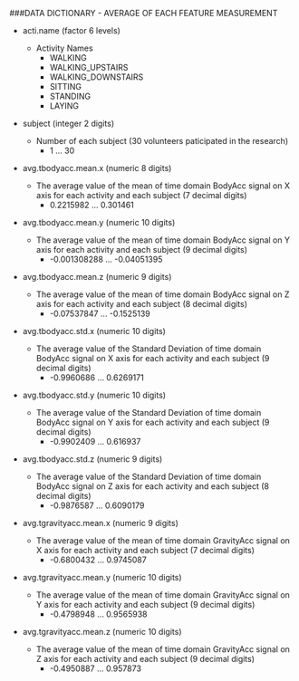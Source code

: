 ###DATA DICTIONARY - AVERAGE OF EACH FEATURE MEASUREMENT

* acti.name	(factor 6 levels)
	* Activity Names
		- WALKING
		- WALKING_UPSTAIRS
		- WALKING_DOWNSTAIRS
		- SITTING
		- STANDING
		- LAYING

* subject	(integer 2 digits)
	* Number of each subject (30 volunteers paticipated in the research)
		- 1 ... 30

* avg.tbodyacc.mean.x	(numeric 8 digits)
	* The average value of the mean of time domain BodyAcc signal on X axis for each activity and each subject (7 decimal digits)
		- 0.2215982 ... 0.301461

* avg.tbodyacc.mean.y	(numeric 10 digits)
	* The average value of the mean of time domain BodyAcc signal on Y axis for each activity and each subject (9 decimal digits)
		- -0.001308288 ... -0.04051395

* avg.tbodyacc.mean.z	(numeric 9 digits)
	* The average value of the mean of time domain BodyAcc signal on Z axis for each activity and each subject (8 decimal digits)
		- -0.07537847 ... -0.1525139

* avg.tbodyacc.std.x	(numeric 10 digits)
	* The average value of the Standard Deviation of time domain BodyAcc signal on X axis for each activity and each subject (9 decimal digits)
		- -0.9960686 ... 0.6269171

* avg.tbodyacc.std.y	(numeric 10 digits)
	* The average value of the Standard Deviation of time domain BodyAcc signal on Y axis for each activity and each subject (9 decimal digits)
		- -0.9902409 ... 0.616937

* avg.tbodyacc.std.z	(numeric 9 digits)
	* The average value of the Standard Deviation of time domain BodyAcc signal on Z axis for each activity and each subject (8 decimal digits)
		- -0.9876587 ... 0.6090179

* avg.tgravityacc.mean.x	(numeric 9 digits)
	* The average value of the mean of time domain GravityAcc signal on X axis for each activity and each subject (7 decimal digits)
		- -0.6800432 ... 0.9745087

* avg.tgravityacc.mean.y	(numeric 10 digits)
	* The average value of the mean of time domain GravityAcc signal on Y axis for each activity and each subject (9 decimal digits)
		- -0.4798948 ... 0.9565938

* avg.tgravityacc.mean.z	(numeric 10 digits)
	* The average value of the mean of time domain GravityAcc signal on Z axis for each activity and each subject (9 decimal digits)
		- -0.4950887 ... 0.957873